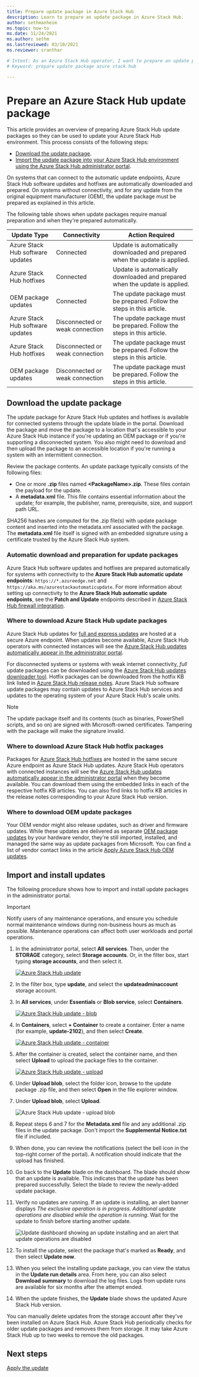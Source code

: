 ```yaml
---
title: Prepare update package in Azure Stack Hub
description: Learn to prepare an update package in Azure Stack Hub.
author: sethmanheim
ms.topic: how-to
ms.date: 11/24/2021
ms.author: sethm
ms.lastreviewed: 03/10/2021
ms.reviewer: sranthar

# Intent: As an Azure Stack Hub operator, I want to prepare an update package so I can use it to update my Azure Stack Hub environment.
# Keyword: prepare update package azure stack hub

---
```


# Prepare an Azure Stack Hub update package

This article provides an overview of preparing Azure Stack Hub update packages so they can be used to update your Azure Stack Hub environment. This process consists of the following steps:

- [Download the update package](#download-the-update-package).
- [Import the update package into your Azure Stack Hub environment using the Azure Stack Hub administrator portal](#import-and-install-updates).

On systems that can connect to the automatic update endpoints, Azure Stack Hub software updates and hotfixes are automatically downloaded and prepared. On systems without connectivity, and for any update from the original equipment manufacturer (OEM), the update package must be prepared as explained in this article.  

The following table shows when update packages require manual preparation and when they're prepared automatically.

| Update Type | Connectivity | Action Required |
| --- | --- | --- |
| Azure Stack Hub software updates | Connected | Update is automatically downloaded and prepared when the update is applied. |
| Azure Stack Hub hotfixes | Connected | Update is automatically downloaded and prepared when the update is applied. |
| OEM package updates | Connected | The update package must be prepared. Follow the steps in this article. |
| Azure Stack Hub software updates | Disconnected or weak connection | The update package must be prepared. Follow the steps in this article. |
| Azure Stack Hub hotfixes | Disconnected or weak connection | The update package must be prepared. Follow the steps in this article. |
| OEM package updates | Disconnected or weak connection | The update package must be prepared. Follow the steps in this article. |

## Download the update package

The update package for Azure Stack Hub updates and hotfixes is available for connected systems through the update blade in the portal. Download the package and move the package to a location that's accessible to your Azure Stack Hub instance if you're updating an OEM package or if you're supporting a disconnected system. You also might need to download and then upload the package to an accessible location if you're running a system with an intermittent connection.

Review the package contents. An update package typically consists of the following files:

- One or more **.zip** files named **\<PackageName\>.zip**. These files contain the payload for the update.
- A **metadata.xml** file. This file contains essential information about the update; for example, the publisher, name, prerequisite, size, and support path URL.

SHA256 hashes are computed for the .zip file(s) with update package content and inserted into the metadata.xml associated with the package. The **metadata.xml** file itself is signed with an embedded signature using a certificate trusted by the Azure Stack Hub system.

### Automatic download and preparation for update packages

Azure Stack Hub software updates and hotfixes are prepared automatically for systems with connectivity to the **Azure Stack Hub automatic update endpoints**: `https://*.azureedge.net` and `https://aka.ms/azurestackautomaticupdate`. For more information about setting up connectivity to the **Azure Stack Hub automatic update endpoints**, see the **Patch and Update** endpoints described in [Azure Stack Hub firewall integration](./azure-stack-integrate-endpoints.md#ports-and-urls-outbound).

### Where to download Azure Stack Hub update packages

Azure Stack Hub updates for [full and express updates](./azure-stack-updates.md#update-package-types) are hosted at a secure Azure endpoint. When updates become available, Azure Stack Hub operators with connected instances will see the [Azure Stack Hub updates automatically appear in the administrator portal](#automatic-download-and-preparation-for-update-packages).

For disconnected systems or systems with weak internet connectivity, *full* update packages can be downloaded using the [Azure Stack Hub updates downloader tool](https://aka.ms/azurestackupdatedownload). Hotfix packages can be downloaded from the hotfix KB link listed in [Azure Stack Hub release notes](release-notes.md). Azure Stack Hub software update packages may contain updates to Azure Stack Hub services and updates to the operating system of your Azure Stack Hub's scale units.

>[!NOTE]
>The update package itself and its contents (such as binaries, PowerShell scripts, and so on) are signed with Microsoft-owned certificates. Tampering with the package will make the signature invalid.

### Where to download Azure Stack Hub hotfix packages

Packages for [Azure Stack Hub hotfixes](./azure-stack-updates.md#update-package-types) are hosted in the same secure Azure endpoint as Azure Stack Hub updates. Azure Stack Hub operators with connected instances will see the [Azure Stack Hub updates automatically appear in the administrator portal](#automatic-download-and-preparation-for-update-packages) when they become available. You can download them using the embedded links in each of the respective hotfix KB articles. You can also find links to hotfix KB articles in the release notes corresponding to your Azure Stack Hub version.

### Where to download OEM update packages

Your OEM vendor might also release updates, such as driver and firmware updates. While these updates are delivered as separate [OEM package updates](./azure-stack-updates.md#update-package-types) by your hardware vendor, they're still imported, installed, and managed the same way as update packages from Microsoft. You can find a list of vendor contact links in the article [Apply Azure Stack Hub OEM updates](./azure-stack-update-oem.md#oem-contact-information).

## Import and install updates

The following procedure shows how to import and install update packages in the administrator portal.

> [!IMPORTANT]  
> Notify users of any maintenance operations, and ensure you schedule normal maintenance windows during non-business hours as much as possible. Maintenance operations can affect both user workloads and portal operations.

1. In the administrator portal, select **All services**. Then, under the **STORAGE** category, select **Storage accounts**. Or, in the filter box, start typing **storage accounts**, and then select it.

    [![Azure Stack Hub update](./media/azure-stack-update-prepare-package/select-storage-small.png)](./media/azure-stack-update-prepare-package/select-storage.png#lightbox)

2. In the filter box, type **update**, and select the **updateadminaccount** storage account.

3. In **All services**, under **Essentials** or **Blob service**, select **Containers**.

    [![Azure Stack Hub update - blob](./media/azure-stack-update-prepare-package/select-containers-small.png)](./media/azure-stack-update-prepare-package/select-containers.png#lightbox)

4. In **Containers**, select **+ Container** to create a container. Enter a name (for example, **update-2102**), and then select **Create**.

    [![Azure Stack Hub update - container](./media/azure-stack-update-prepare-package/new-container-small.png)](./media/azure-stack-update-prepare-package/new-container.png#lightbox)

5. After the container is created, select the container name, and then select **Upload** to upload the package files to the container.

    [![Azure Stack Hub update - upload](./media/azure-stack-update-prepare-package/upload-package-small.png)](./media/azure-stack-update-prepare-package/upload-package.png#lightbox)

6. Under **Upload blob**, select the folder icon, browse to the update package .zip file, and then select **Open** in the file explorer window.

7. Under **Upload blob**, select **Upload**.

    ![Azure Stack Hub update - upload blob](./media/azure-stack-update-prepare-package/upload-blob.png)

8. Repeat steps 6 and 7 for the **Metadata.xml** file and any additional .zip files in the update package. Don't import the **Supplemental Notice.txt** file if included.

9. When done, you can review the notifications (select the bell icon in the top-right corner of the portal). A notification should indicate that the upload has finished.

10. Go back to the **Update** blade on the dashboard. The blade should show that an update is available. This indicates that the update has been prepared successfully. Select the blade to review the newly-added update package.

11. Verify no updates are running. If an update is installing, an alert banner displays *The exclusive operation is in progress. Additional update operations are disabled while the operation is running*. Wait for the update to finish before starting another update.

    ![Update dashboard showing an update installing and an alert that update operations are disabled](./media/azure-stack-update-prepare-package/update-alert.png)

12. To install the update, select the package that's marked as **Ready**, and then select **Update now**.

13. When you select the installing update package, you can view the status in the **Update run details** area. From here, you can also select **Download summary** to download the log files. Logs from update runs are available for six months after the attempt ended.

14. When the update finishes, the **Update** blade shows the updated Azure Stack Hub version.

You can manually delete updates from the storage account after they've been installed on Azure Stack Hub. Azure Stack Hub periodically checks for older update packages and removes them from storage. It may take Azure Stack Hub up to two weeks to remove the old packages.

## Next steps

[Apply the update](azure-stack-apply-updates.md)
